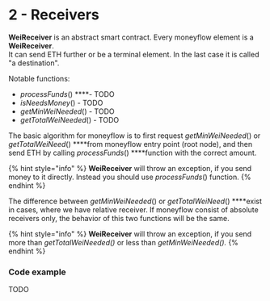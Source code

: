 # 2 - Receivers

**WeiReceiver** is an abstract smart contract. Every moneyflow element is a **WeiReceiver**.   
It can send ETH further or be a terminal element. In the last case it is called "a destination". 

Notable functions:

* _processFunds_\(\) ****- TODO
* _isNeedsMoney_\(\) - TODO
* _getMinWeiNeeded_\(\) - TODO
* _getTotalWeiNeeded_\(\) - TODO

The basic algorithm for moneyflow is to first request _getMinWeiNeeded_\(\) or _getTotalWeiNeed_\(\) ****from moneyflow entry point \(root node\), and then send ETH by calling _processFunds_\(\) ****function with the correct amount.

{% hint style="info" %}
**WeiReceiver** will throw an exception, if you send money to it directly. Instead you should use  _processFunds_\(\) function.
{% endhint %}

The difference between _getMinWeiNeeded_\(\) or _getTotalWeiNeed_\(\) ****exist in cases, where we have relative receiver. If moneyflow consist of absolute receivers only, the behavior of this two functions will be the same.

{% hint style="info" %}
**WeiReceiver** will throw an exception, if you send more than _getTotalWeiNeeded\(\)_ or less than _getMinWeiNeeded\(\)._
{% endhint %}

### Code example

TODO


